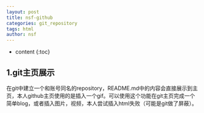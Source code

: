 ```yaml
---
layout: post
title: nsf-github
categories: git_repository
tags: html
author: nsf
---
```


* content
{:toc}




## 1.git主页展示

在git中建立一个和账号同名的repository，README.md中的内容会直接展示到主页，本人github主页使用的是插入一个gif。可以使用这个功能在git主页完成一个简单blog，或者插入图片，视频，本人尝试插入html失败（可能是git做了屏蔽）。